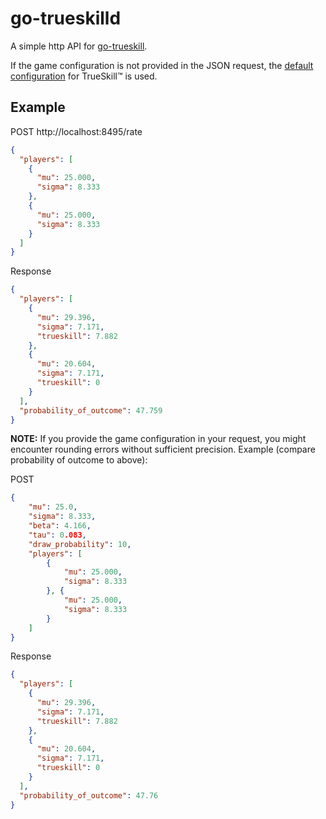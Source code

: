 # go-trueskilld

A simple http API for [go-trueskill](https://github.com/mafredri/go-trueskill).

If the game configuration is not provided in the JSON request, the [default configuration](https://github.com/mafredri/go-trueskill/blob/4dbcbb9/trueskill.go#L15-L19) for TrueSkill™ is used.

## Example

POST http://localhost:8495/rate

```json
{
  "players": [
    {
      "mu": 25.000,
      "sigma": 8.333
    },
	{
      "mu": 25.000,
      "sigma": 8.333
    }
  ]
}
```

Response

```json
{
  "players": [
    {
      "mu": 29.396,
      "sigma": 7.171,
      "trueskill": 7.882
    },
    {
      "mu": 20.604,
      "sigma": 7.171,
      "trueskill": 0
    }
  ],
  "probability_of_outcome": 47.759
}
```

**NOTE:** If you provide the game configuration in your request, you might encounter rounding errors without sufficient precision. Example (compare probability of outcome to above):

POST

```json
{
    "mu": 25.0,
    "sigma": 8.333,
    "beta": 4.166,
    "tau": 0.083,
    "draw_probability": 10,
    "players": [
        {
            "mu": 25.000,
            "sigma": 8.333
        }, {
            "mu": 25.000,
            "sigma": 8.333
        }
    ]
}
```

Response

```json
{
  "players": [
    {
      "mu": 29.396,
      "sigma": 7.171,
      "trueskill": 7.882
    },
    {
      "mu": 20.604,
      "sigma": 7.171,
      "trueskill": 0
    }
  ],
  "probability_of_outcome": 47.76
}
```